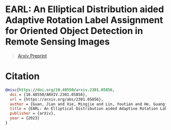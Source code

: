 # EARL: An Elliptical Distribution aided Adaptive Rotation Label Assignment for Oriented Object Detection in Remote Sensing Images

> [Arxiv Preprint](https://arxiv.org/abs/2301.05856)

# Citation

```bibtex
@misc{https://doi.org/10.48550/arxiv.2301.05856,
  doi = {10.48550/ARXIV.2301.05856},
  url = {https://arxiv.org/abs/2301.05856},
  author = {Guan, Jian and Xie, Mingjie and Lin, Youtian and He, Guangjun and Feng, Pengming},
  title = {EARL: An Elliptical Distribution aided Adaptive Rotation Label Assignment for Oriented Object Detection in Remote Sensing Images},
  publisher = {arXiv},
  year = {2023}
}
```
